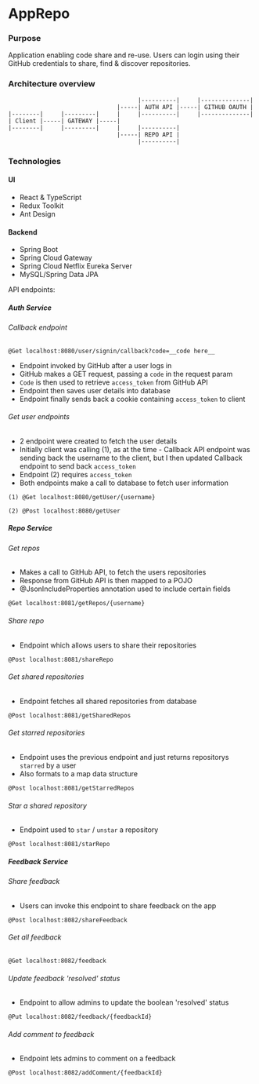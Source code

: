 # AppRepo

### Purpose

Application enabling code share and re-use. Users can login using their GitHub credentials to share, find & discover repositories.

### Architecture overview

```
                                     |----------|     |--------------|
                               |-----| AUTH API |-----| GITHUB OAUTH |
|--------|     |---------|     |     |----------|     |--------------|
| Client |-----| GATEWAY |-----|
|--------|     |---------|     |     |----------|
                               |-----| REPO API |
                                     |----------|
```

### Technologies

#### UI
- React & TypeScript
- Redux Toolkit
- Ant Design

#### Backend
- Spring Boot
- Spring Cloud Gateway
- Spring Cloud Netflix Eureka Server
- MySQL/Spring Data JPA

API endpoints:

##### Auth Service

###### Callback endpoint

```
@Get localhost:8080/user/signin/callback?code=__code here__
```

- Endpoint invoked by GitHub after a user logs in
- GitHub makes a GET request, passing a `code` in the request param
- `Code` is then used to retrieve `access_token` from GitHub API
- Endpoint then saves user details into database
- Endpoint finally sends back a cookie containing `access_token` to client

###### Get user endpoints

- 2 endpoint were created to fetch the user details
- Initially client was calling (1), as at the time - Callback API endpoint was sending back the username to the client, but I then updated Callback endpoint to send back `access_token`
- Endpoint (2) requires `access_token`
- Both endpoints make a call to database to fetch user information

```
(1) @Get localhost:8080/getUser/{username}

(2) @Post localhost:8080/getUser
```

##### Repo Service

###### Get repos

- Makes a call to GitHub API, to fetch the users repositories
- Response from GitHub API is then mapped to a POJO
- @JsonIncludeProperties annotation used to include certain fields

```
@Get localhost:8081/getRepos/{username}
```

###### Share repo

- Endpoint which allows users to share their repositories

```
@Post localhost:8081/shareRepo
```

###### Get shared repositories

- Endpoint fetches all shared repositories from database

```
@Post localhost:8081/getSharedRepos
```

###### Get starred repositories

- Endpoint uses the previous endpoint and just returns repositorys `starred` by a user
- Also formats to a map data structure

```
@Post localhost:8081/getStarredRepos
```

###### Star a shared repository

- Endpoint used to `star` / `unstar` a repository

```
@Post localhost:8081/starRepo
```

##### Feedback Service

###### Share feedback

- Users can invoke this endpoint to share feedback on the app

```
@Post localhost:8082/shareFeedback
```

###### Get all feedback

```
@Get localhost:8082/feedback
```

###### Update feedback 'resolved' status

- Endpoint to allow admins to update the boolean 'resolved' status

```
@Put localhost:8082/feedback/{feedbackId}
```

###### Add comment to feedback

- Endpoint lets admins to comment on a feedback

```
@Post localhost:8082/addComment/{feedbackId}
```